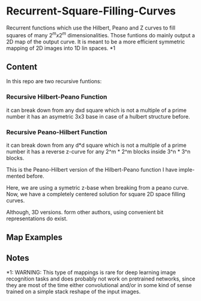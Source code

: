 # Recurrent-Square-Filling-Curves
Recurrent functions which use the Hilbert, Peano and Z curves to fill squares of many $2^m x 2^m$ dimensionalities. Those funtions do mainly output a 2D map of the output curve. It is meant to be a more efficient symmetric mapping of 2D images into 1D lin spaces. *1

## Content
In this repo are two recursive funtions:

### Recursive Hilbert-Peano Function
 
it can break down from any dxd square which is not a multiple of a prime number
it has an asymetric 3x3 base in case of a hulbert structure before.

### Recursive Peano-Hilbert Function
 
it can break down from any d*d square which is not a multiple of a prime number
it has a reverse z-curve for any 2^m * 2^m blocks inside 3^n * 3^n blocks.
 
This is the Peano-Hilbert version of the Hilbert-Peano function I have imple-
mented before. 
 
Here, we are using a symetric z-base when breaking from a peano curve. 
Now, we have a completely centered solution for square 2D space filling curves.

Although, 3D versions. form other authors, using convenient bit representations
do exist.

## Map Examples


## Notes
*1: WARNING: This type of mappings is rare for deep learning image recognition tasks and does probably not work on pretrained networks, since they are most of the time either convolutional and/or in some kind of sense trained on a simple stack reshape of the input images.